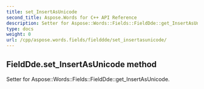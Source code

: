 ```yaml
---
title: set_InsertAsUnicode
second_title: Aspose.Words for C++ API Reference
description: Setter for Aspose::Words::Fields::FieldDde::get_InsertAsUnicode. 
type: docs
weight: 0
url: /cpp/aspose.words.fields/fielddde/set_insertasunicode/
---
```

## FieldDde.set_InsertAsUnicode method


Setter for Aspose::Words::Fields::FieldDde::get_InsertAsUnicode. 

